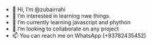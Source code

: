 - 👋 Hi, I’m @zubairrahi
- 👀 I’m interested in learning nwe things. 
- 🌱 I’m currently learning javascript and phython
- 💞️ I’m looking to collaborate on any project
- 📫 You can reach me  on WhatsApp (+93782435452) 

<!---
zubairrahi/zubairrahi is a ✨ special ✨ repository because its `README.md` (this file) appears on your GitHub profile.
You can click the Preview link to take a look at your changes.
--->
